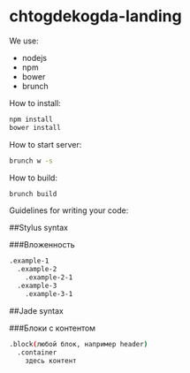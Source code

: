 # chtogdekogda-landing

We use:
  - nodejs
  - npm
  - bower
  - brunch

How to install: 
```sh
npm install
bower install
```

How to start server:
```sh
brunch w -s
```

How to build:

```sh
brunch build
```

Guidelines for writing your code: 


##Stylus syntax


###Вложенность

```sh
.example-1
  .example-2
    .example-2-1
  .example-3
    .example-3-1
```

##Jade syntax

###Блоки с контентом
```sh
.block(любой блок, например header)
  .container
    здесь контент
```
